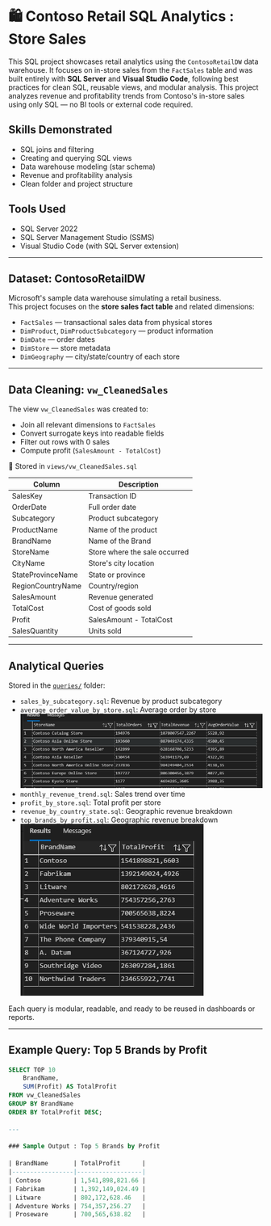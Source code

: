 # 🛍️ Contoso Retail SQL Analytics : Store Sales

This SQL project showcases retail analytics using the `ContosoRetailDW` data warehouse. It focuses on in-store sales from the `FactSales` table and was built entirely with **SQL Server** and **Visual Studio Code**, following best practices for clean SQL, reusable views, and modular analysis. This project analyzes revenue and profitability trends from Contoso's in-store sales using only SQL — no BI tools or external code required.

## Skills Demonstrated
- SQL joins and filtering  
- Creating and querying SQL views  
- Data warehouse modeling (star schema)  
- Revenue and profitability analysis  
- Clean folder and project structure

## Tools Used
- SQL Server 2022  
- SQL Server Management Studio (SSMS)  
- Visual Studio Code (with SQL Server extension)

---

## Dataset: ContosoRetailDW

Microsoft's sample data warehouse simulating a retail business.  
This project focuses on the **store sales fact table** and related dimensions:

- `FactSales` — transactional sales data from physical stores
- `DimProduct`, `DimProductSubcategory` — product information
- `DimDate` — order dates
- `DimStore` — store metadata
- `DimGeography` — city/state/country of each store

---

## Data Cleaning: `vw_CleanedSales`

The view `vw_CleanedSales` was created to:
- Join all relevant dimensions to `FactSales`
- Convert surrogate keys into readable fields
- Filter out rows with 0 sales
- Compute profit (`SalesAmount - TotalCost`)

📁 Stored in `views/vw_CleanedSales.sql`

| Column | Description |
|--------|-------------|
| SalesKey | Transaction ID |
| OrderDate | Full order date |
| Subcategory | Product subcategory |
| ProductName | Name of the product |
| BrandName | Name of the Brand |
| StoreName | Store where the sale occurred |
| CityName | Store's city location |
| StateProvinceName | State or province |
| RegionCountryName | Country/region |
| SalesAmount | Revenue generated |
| TotalCost | Cost of goods sold |
| Profit | SalesAmount - TotalCost |
| SalesQuantity | Units sold |

---

## Analytical Queries

Stored in the [`queries/`](./queries/) folder:

- `sales_by_subcategory.sql`: Revenue by product subcategory
- `average_order_value_by_store.sql`: Average order by store
![Average order by store Output](./results/average_order_value_by_store.png)
- `monthly_revenue_trend.sql`: Sales trend over time
- `profit_by_store.sql`: Total profit per store
- `revenue_by_country_state.sql`: Geographic revenue breakdown
- `top_brands_by_profit.sql`: Geographic revenue breakdown 
![Top Brands Output](./results/top_brands_output.png)


Each query is modular, readable, and ready to be reused in dashboards or reports.

---

## Example Query: Top 5 Brands by Profit

```sql
SELECT TOP 10
    BrandName,
    SUM(Profit) AS TotalProfit
FROM vw_CleanedSales
GROUP BY BrandName
ORDER BY TotalProfit DESC;

---

### Sample Output : Top 5 Brands by Profit

| BrandName       | TotalProfit      |
|-----------------|------------------|
| Contoso         | 1,541,898,821.66 |
| Fabrikam        | 1,392,149,024.49 |
| Litware         | 802,172,628.46   |
| Adventure Works | 754,357,256.27   |
| Proseware       | 700,565,638.82   |


